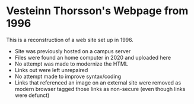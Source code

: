# Vesteinn Thorsson's Webpage from 1996

This is a reconstruction of a web site set up in 1996.

- Site was previously hosted on a campus server
- Files were found an home computer in 2020 and uploaded here
- No attempt was made to modernize the HTML 
- Links out were left unrepaired
- No attempt made to improve syntax/coding
- Links that referenced an image on an external site were removed as modern browser tagged those links as non-secure (even though links were defunct)
